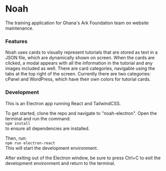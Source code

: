 # Noah
The training application for Ghana's Ark Foundation team on website maintenance. 

### Features
Noah uses cards to visually represent tutorials that are stored as text in a JSON file, which are dynamically shown on screen. When the cards are clicked, a modal appears with all the information in the tutorial and any images included as well. There are card categories, navigable using the tabs at the top right of the screen. Currently there are two categories: cPanel and WordPress, which have their own colors for tutorial cards. 

### Development
This is an Electron app running React and TailwindCSS.

To get started, clone the repo and navigate to "noah-electron". Open the terminal and run the command:    
```npm install```      
to ensure all dependencies are installed.     

Then, run:     
```npm run electron-react```     
This will start the development environment.   

After exiting out of the Electron window, be sure to press Ctrl+C to exit the development environment and return to the terminal.